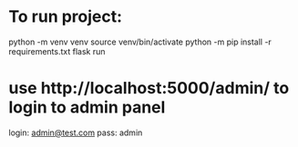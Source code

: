 # To run project:
python -m venv venv
source venv/bin/activate
python -m pip install -r requirements.txt
flask run

# use http://localhost:5000/admin/ to login to admin panel
login: admin@test.com
pass: admin
